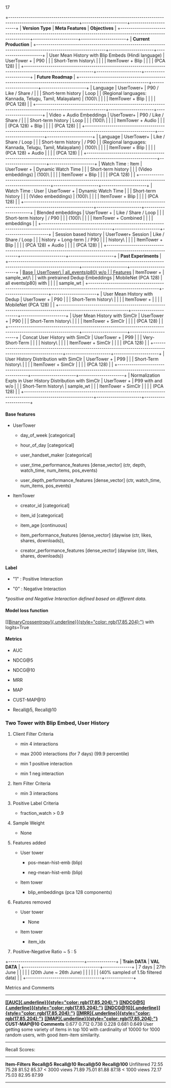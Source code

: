 17

+----------------------------------------------------------------------------------------------------------------+----------------------+----------------------+
| **Version Type**                                                                                               | **Meta Features**    | **Objectives**       |
+----------------------------------------------------------------------------------------------------------------+----------------------+----------------------+
| **Current Production**                                                                                                                                       |
+----------------------------------------------------------------------------------------------------------------+----------------------+----------------------+
| User Mean History with Blip Embeds (Hindi language)                                                            | UserTower +          | P90                  |
|                                                                                                                | Short-Term history\  |                      |
|                                                                                                                | ItemTower + Blip     |                      |
|                                                                                                                | (PCA 128)            |                      |
+----------------------------------------------------------------------------------------------------------------+----------------------+----------------------+
| **Future Roadmap**                                                                                                                                           |
+----------------------------------------------------------------------------------------------------------------+----------------------+----------------------+
| Language                                                                                                       | UserTower+           | P90 / Like / Share / |
|                                                                                                                | Short-term history   | Loop                 |
| (Regional languages: Kannada, Telugu, Tamil, Malayalam)                                                        | (100)\               |                      |
|                                                                                                                | ItemTower + Blip     |                      |
|                                                                                                                | (PCA 128)            |                      |
+----------------------------------------------------------------------------------------------------------------+----------------------+----------------------+
| Video + Audio Embeddings                                                                                       | UserTower+           | P90 / Like / Share / |
|                                                                                                                | Short-term history   | Loop                 |
|                                                                                                                | (100)\               |                      |
|                                                                                                                | ItemTower + Audio    |                      |
|                                                                                                                | (PCA 128) + Blip     |                      |
|                                                                                                                | (PCA 128)            |                      |
+----------------------------------------------------------------------------------------------------------------+----------------------+----------------------+
| Language                                                                                                       | UserTower+           | Like / Share / Loop  |
|                                                                                                                | Short-term history   | / P90                |
| (Regional languages: Kannada, Telugu, Tamil, Malayalam)                                                        | (100)\               |                      |
|                                                                                                                | ItemTower + Blip     |                      |
|                                                                                                                | (PCA 128) + Audio    |                      |
|                                                                                                                | (PCA 128)            |                      |
+----------------------------------------------------------------------------------------------------------------+----------------------+----------------------+
| Watch Time : Item                                                                                              | UserTower +          | Dynamic Watch Time   |
|                                                                                                                | Short-term history   |                      |
| (Video embeddings)                                                                                             | (100)\               |                      |
|                                                                                                                | ItemTower + Blip     |                      |
|                                                                                                                | (PCA 128)            |                      |
+----------------------------------------------------------------------------------------------------------------+----------------------+----------------------+
| Watch Time : User                                                                                              | UserTower +          | Dynamic Watch Time   |
|                                                                                                                | Short-term history   |                      |
| (Video embeddings)                                                                                             | (100)\               |                      |
|                                                                                                                | ItemTower + Blip     |                      |
|                                                                                                                | (PCA 128)            |                      |
+----------------------------------------------------------------------------------------------------------------+----------------------+----------------------+
| Blended embeddings                                                                                             | UserTower +          | Like / Share / Loop  |
|                                                                                                                | Short-term history   | / P90                |
|                                                                                                                | (100)\               |                      |
|                                                                                                                | ItemTower + Combined |                      |
|                                                                                                                | embeddings           |                      |
+----------------------------------------------------------------------------------------------------------------+----------------------+----------------------+
| Session based history                                                                                          | UserTower+ Session   | Like / Share / Loop  |
|                                                                                                                | history + Long-term  | / P90                |
|                                                                                                                | history\             |                      |
|                                                                                                                | ItemTower + Blip     |                      |
|                                                                                                                | (PCA 128) + Audio    |                      |
|                                                                                                                | (PCA 128)            |                      |
+----------------------------------------------------------------------------------------------------------------+----------------------+----------------------+
| **Past Experiments**                                                                                                                                         |
+----------------------------------------------------------------------------------------------------------------+----------------------+----------------------+
| [Base                                                                                                          | UserTower\           | all_events(p80) w/o  |
| Features](https://evp.atlassian.net/wiki/spaces/JoshAILabs/pages/200146945/Two+Tower+Meta+Based#Base-features) | ItemTower +          | sample_wt/\          |
| with pretrained Dedup Embeddings                                                                               | MobileNet (PCA 128)  | all events(p80) with |
|                                                                                                                |                      | sample_wt            |
+----------------------------------------------------------------------------------------------------------------+----------------------+----------------------+
| User Mean History with Dedup                                                                                   | UserTower +          | P90                  |
|                                                                                                                | Short-Term history\  |                      |
|                                                                                                                | ItemTower +          |                      |
|                                                                                                                | MobileNet (PCA 128)  |                      |
+----------------------------------------------------------------------------------------------------------------+----------------------+----------------------+
| User Mean History with SimClr                                                                                  | UserTower +          | P90                  |
|                                                                                                                | Short-Term history\  |                      |
|                                                                                                                | ItemTower + SimClr   |                      |
|                                                                                                                | (PCA 128)            |                      |
+----------------------------------------------------------------------------------------------------------------+----------------------+----------------------+
| Concat User History with SimClr                                                                                | UserTower +          | P99                  |
|                                                                                                                | Very-Short-Term      |                      |
|                                                                                                                | history\             |                      |
|                                                                                                                | ItemTower + SimClr   |                      |
|                                                                                                                | (PCA 128)            |                      |
+----------------------------------------------------------------------------------------------------------------+----------------------+----------------------+
| User History Distribution with SimClr                                                                          | UserTower +          | P99                  |
|                                                                                                                | Short-Term history\  |                      |
|                                                                                                                | ItemTower + SimClr   |                      |
|                                                                                                                | (PCA 128)            |                      |
+----------------------------------------------------------------------------------------------------------------+----------------------+----------------------+
| Normalization Expts in User History Distribution with SimClr                                                   | UserTower +          | P99 with and w/o     |
|                                                                                                                | Short-Term history\  | sample_wt            |
|                                                                                                                | ItemTower + SimClr   |                      |
|                                                                                                                | (PCA 128)            |                      |
+----------------------------------------------------------------------------------------------------------------+----------------------+----------------------+

#### Base features

- UserTower

  - day_of_week \[categorical\]

  - hour_of_day \[categorical\]

  - user_handset_maker \[categorical\]

  - user_time_performance_features \[dense_vector\] (ctr, depth,
    watch_time, num_items, pos_events)

  - user_depth_performance_features \[dense_vector\] (ctr, watch_time,
    num_items, pos_events)

- ItemTower

  - creator_id \[categorical\]

  - item_id \[categorical\]

  - item_age \[continuous\]

  - item_performance_features \[dense_vector\] (daywise (ctr, likes,
    shares, downloads)),

  - creator_performance_features \[dense_vector\] (daywise (ctr, likes,
    shares, downloads))

#### Label

- "1" : Positive Interaction

- "0" : Negative Interaction

*\*positive and Negative Interaction defined based on different data.*

#### Model loss function

[[[BinaryCrossentropy]{.underline}]{style="color: rgb(17,85,204);"}](https://www.tensorflow.org/api_docs/python/tf/keras/losses/BinaryCrossentropy)
with logits=True

#### Metrics

- AUC

- NDCG@5

- NDCG@10

- MRR

- MAP

- CUST-MAP@10

- Recall@5, Recall@10

### Two Tower with Blip Embed, User History

1.  Client Filter Criteria

    - min 4 interactions

    - max 2000 interactions (for 7 days) (99.9 percentile)

    - min 1 positive interaction

    - min 1 neg interaction

2.  Item Filter Criteria

    - min 3 interactions

3.  Positive Label Criteria

    - fraction_watch \> 0.9

4.  Sample Weight

    - None

5.  Features added

    - User tower

      - pos-mean-hist-emb (blip)

      - neg-mean-hist-emb (blip)

    - Item tower

      - blip_embeddings (pca 128 components)

6.  Features removed

    - User tower

      - None

    - Item tower

      - item_idx

7.  Positive-Negative Ratio \~ 5 : 5

+-------------------------------------+--------------+
| **Train DATA**                      | **VAL DATA** |
+-------------------------------------+--------------+
| 7 days                              | 27th June    |
|                                     |              |
| (20th June \~ 26th June)            |              |
|                                     |              |
| (40% sampled of 1.5b filtered data) |              |
+-------------------------------------+--------------+

Metrics and Comments

  ------------------------------------------------------------------------------------------------------------------------------------------------- ---------------------------------------------------------------------------------------------------------------------- ----------------------------------------------------------------------------------------------------------------------- ------------------------------------------------------------------------------------------------------------------- ----------------------------------------------------------------------------------------------------------------------------------------------------------- ----------------- --------------------------------------------------------------------------------------------------------------------------------
  [**[[AUC]{.underline}]{style="color: rgb(17,85,204);"}**](https://scikit-learn.org/stable/modules/generated/sklearn.metrics.roc_auc_score.html)   [**[[NDCG@5]{.underline}]{style="color: rgb(17,85,204);"}**](https://github.com/msnews/MIND/blob/master/evaluate.py)   [**[[NDCG@10]{.underline}]{style="color: rgb(17,85,204);"}**](https://github.com/msnews/MIND/blob/master/evaluate.py)   [**[[MRR]{.underline}]{style="color: rgb(17,85,204);"}**](https://github.com/msnews/MIND/blob/master/evaluate.py)   [**[[MAP]{.underline}]{style="color: rgb(17,85,204);"}**](https://scikit-learn.org/stable/modules/generated/sklearn.metrics.average_precision_score.html)   **CUST-MAP@10**   **Comments**
  0.677                                                                                                                                             0.712                                                                                                                  0.738                                                                                                                   0.228                                                                                                               0.681                                                                                                                                                       0.649             User getting some variety of items in top 100 with cardinality of 10000 for 1000 random users, with good item-item similarity.
  ------------------------------------------------------------------------------------------------------------------------------------------------- ---------------------------------------------------------------------------------------------------------------------- ----------------------------------------------------------------------------------------------------------------------- ------------------------------------------------------------------------------------------------------------------- ----------------------------------------------------------------------------------------------------------------------------------------------------------- ----------------- --------------------------------------------------------------------------------------------------------------------------------

Recall Scores:

  ------------------ -------------- --------------- --------------- ----------------
  **Item-Filters**   **Recall@5**   **Recall@10**   **Recall@50**   **Recall@100**
  Unfiltered         72.55          75.28           81.52           85.37
  \< 3000 views      71.89          75.01           81.88           87.18
  \< 1000 views      72.17          75.03           82.95           87.99
  ------------------ -------------- --------------- --------------- ----------------
